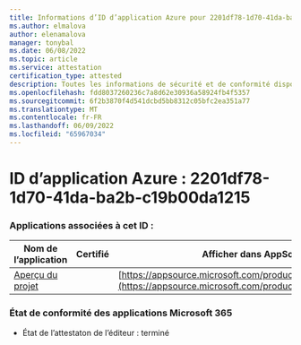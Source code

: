 ```yaml
---
title: Informations d’ID d’application Azure pour 2201df78-1d70-41da-ba2b-c19b00da1215
ms.author: elmalova
author: elenamalova
manager: tonybal
ms.date: 06/08/2022
ms.topic: article
ms.service: attestation
certification_type: attested
description: Toutes les informations de sécurité et de conformité disponibles pour 2201df78-1d70-41da-ba2b-c19b00da1215.
ms.openlocfilehash: fdd8037260236c7a8d62e30936a58924fb4f5357
ms.sourcegitcommit: 6f2b3870f4d541dcbd5bb8312c05bfc2ea351a77
ms.translationtype: MT
ms.contentlocale: fr-FR
ms.lasthandoff: 06/09/2022
ms.locfileid: "65967034"
---
```

# <a name="azure-app-id-2201df78-1d70-41da-ba2b-c19b00da1215"></a>ID d’application Azure : 2201df78-1d70-41da-ba2b-c19b00da1215


### <a name="apps-associated-with-this-id"></a>Applications associées à cet ID :
| **Nom de l’application** | **Certifié** | **Afficher dans AppSource** |
|--------------|---------------|-----------------------|
| [Aperçu du projet](../forward/WA200003171.md) |  | [https://appsource.microsoft.com/product/office/WA200003171](https://appsource.microsoft.com/product/office/WA200003171) |

### <a name="microsoft-365-app-compliance-status"></a>État de conformité des applications Microsoft 365
- État de l’attestaton de l’éditeur : terminé
